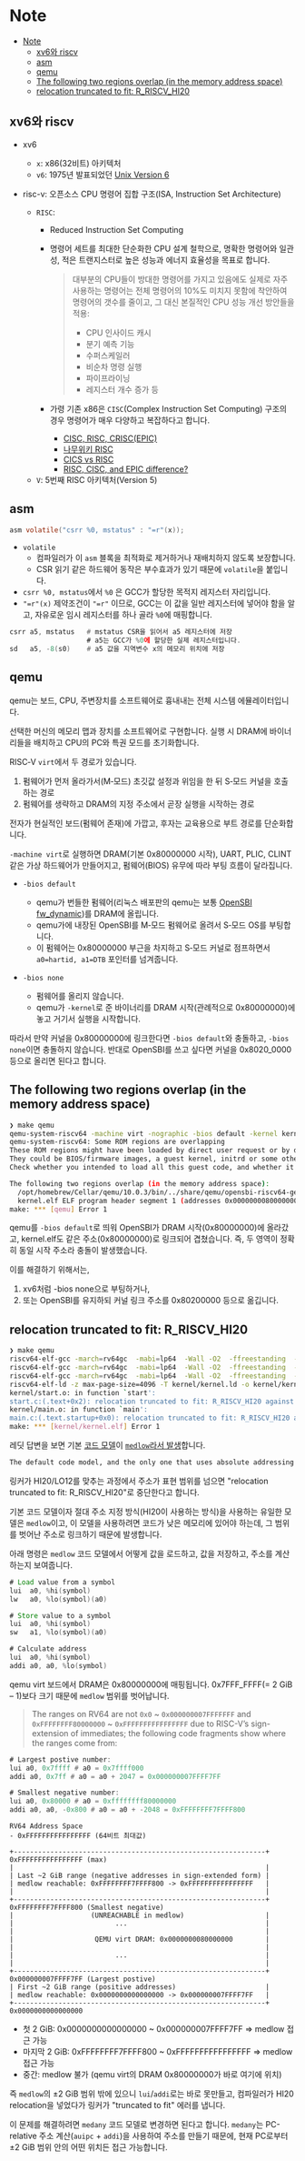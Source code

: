 # Note

- [Note](#note)
    - [xv6와 riscv](#xv6와-riscv)
    - [asm](#asm)
    - [qemu](#qemu)
    - [The following two regions overlap (in the memory address space)](#the-following-two-regions-overlap-in-the-memory-address-space)
    - [relocation truncated to fit: R\_RISCV\_HI20](#relocation-truncated-to-fit-r_riscv_hi20)

## xv6와 riscv

- xv6
    - `x`: x86(32비트) 아키텍처
    - `v6`: 1975년 발표되었던 [Unix Version 6](https://en.wikipedia.org/wiki/Version_6_Unix)

- risc-v: 오픈소스 CPU 명령어 집합 구조(ISA, Instruction Set Architecture)

    - `RISC`:
        - Reduced Instruction Set Computing
        - 명령어 세트를 최대한 단순화한 CPU 설계 철학으로, 명확한 명령어와 일관성, 적은 트랜지스터로 높은 성능과 에너지 효율성을 목표로 합니다.

            > 대부분의 CPU들이 방대한 명령어를 가지고 있음에도 실제로 자주 사용하는 명령어는 전체 명령어의 10%도 미치지 못함에 착안하여 명령어의 갯수를 줄이고, 그 대신 본질적인 CPU 성능 개선 방안들을 적용:
            > - CPU 인사이드 캐시
            > - 분기 예측 기능
            > - 수퍼스케일러
            > - 비순차 명령 실행
            > - 파이프라이닝
            > - 레지스터 개수 증가 등

        - 가령 기존 x86은 `CISC`(Complex Instruction Set Computing) 구조의 경우 명령어가 매우 다양하고 복잡하다고 합니다.
            - [CISC, RISC, CRISC(EPIC)](https://moltak.tistory.com/143)
            - [나무위키 RISC](https://namu.wiki/w/RISC)
            - [CICS vs RISC](https://jwprogramming.tistory.com/20)
            - [RISC, CISC, and EPIC difference?](https://www.reddit.com/r/cpudesign/comments/9j9zvd/risc_cisc_and_epic_difference)
    - `V`: 5번째 RISC 아키텍처(Version 5)

## asm

```c
asm volatile("csrr %0, mstatus" : "=r"(x));
```

- `volatile`
    - 컴파일러가 이 `asm` 블록을 최적화로 제거하거나 재배치하지 않도록 보장합니다.
    - CSR 읽기 같은 하드웨어 동작은 부수효과가 있기 때문에 `volatile`을 붙입니다.
- `csrr %0, mstatus`에서 `%0` 은 GCC가 할당한 목적지 레지스터 자리입니다.
- `"=r"(x)` 제약조건이 `"=r"` 이므로, GCC는 이 값을 일반 레지스터에 넣어야 함을 알고, 자유로운 임시 레지스터를 하나 골라 `%0`에 매핑합니다.

```asm
csrr a5, mstatus   # mstatus CSR을 읽어서 a5 레지스터에 저장
                   # a5는 GCC가 %0에 할당한 실제 레지스터입니다.
sd   a5, -8(s0)    # a5 값을 지역변수 x의 메모리 위치에 저장
```

## qemu

qemu는 보드, CPU, 주변장치를 소프트웨어로 흉내내는 전체 시스템 에뮬레이터입니다.

선택한 머신의 메모리 맵과 장치를 소프트웨어로 구현합니다.
실행 시 DRAM에 바이너리들을 배치하고 CPU의 PC와 특권 모드를 초기화합니다.

RISC‑V `virt`에서 두 경로가 있습니다.
1. 펌웨어가 먼저 올라가서(M‑모드) 초깃값 설정과 위임을 한 뒤 S‑모드 커널을 호출하는 경로
2. 펌웨어를 생략하고 DRAM의 지정 주소에서 곧장 실행을 시작하는 경로

전자가 현실적인 보드(펌웨어 존재)에 가깝고, 후자는 교육용으로 부트 경로를 단순화합니다.

`-machine virt`로 실행하면 DRAM(기본 0x80000000 시작), UART, PLIC, CLINT 같은 가상 하드웨어가 만들어지고,
펌웨어(BIOS) 유무에 따라 부팅 흐름이 달라집니다.

- `-bios default`
    - qemu가 번들한 펌웨어(리눅스 배포판의 qemu는 보통 [OpenSBI fw_dynamic](https://github.com/riscv-software-src/opensbi/blob/master/docs/firmware/fw_dynamic.md))를 DRAM에 올립니다.
    - qemu가에 내장된 OpenSBI를 M‑모드 펌웨어로 올려서 S‑모드 OS를 부팅합니다.
    - 이 펌웨어는 0x80000000 부근을 차지하고 S‑모드 커널로 점프하면서 `a0=hartid, a1=DTB` 포인터를 넘겨줍니다.

- `-bios none`
    - 펌웨어를 올리지 않습니다.
    - qemu가 `-kernel`로 준 바이너리를 DRAM 시작(관례적으로 0x80000000)에 놓고 거기서 실행을 시작합니다.

따라서 만약 커널을 0x80000000에 링크한다면 `-bios default`와 충돌하고, `-bios none`이면 충돌하지 않습니다.
반대로 OpenSBI를 쓰고 싶다면 커널을 0x8020_0000 등으로 올리면 된다고 합니다.

## The following two regions overlap (in the memory address space)

```sh
❯ make qemu
qemu-system-riscv64 -machine virt -nographic -bios default -kernel kernel.elf
qemu-system-riscv64: Some ROM regions are overlapping
These ROM regions might have been loaded by direct user request or by default.
They could be BIOS/firmware images, a guest kernel, initrd or some other file loaded into guest memory.
Check whether you intended to load all this guest code, and whether it has been built to load to the correct addresses.

The following two regions overlap (in the memory address space):
  /opt/homebrew/Cellar/qemu/10.0.3/bin/../share/qemu/opensbi-riscv64-generic-fw_dynamic.bin (addresses 0x0000000080000000 - 0x0000000080042878)
  kernel.elf ELF program header segment 1 (addresses 0x0000000080000000 - 0x000000008000103e)
make: *** [qemu] Error 1
```

qemu를 `-bios default`로 띄워 OpenSBI가 DRAM 시작(0x80000000)에 올라갔고,
kernel.elf도 같은 주소(0x80000000)로 링크되어 겹쳤습니다.
즉, 두 영역이 정확히 동일 시작 주소라 충돌이 발생했습니다.

이를 해결하기 위해서는,
1. xv6처럼 -bios none으로 부팅하거나,
2. 또는 OpenSBI를 유지하되 커널 링크 주소를 0x80200000 등으로 옮깁니다.

## relocation truncated to fit: R_RISCV_HI20

```sh
❯ make qemu
riscv64-elf-gcc -march=rv64gc  -mabi=lp64  -Wall -O2  -ffreestanding  -nostdlib  -nostartfiles -c -o kernel/entry.o kernel/entry.S
riscv64-elf-gcc -march=rv64gc  -mabi=lp64  -Wall -O2  -ffreestanding  -nostdlib  -nostartfiles -c -o kernel/start.o kernel/start.c
riscv64-elf-gcc -march=rv64gc  -mabi=lp64  -Wall -O2  -ffreestanding  -nostdlib  -nostartfiles -c -o kernel/main.o kernel/main.c
riscv64-elf-ld -z max-page-size=4096 -T kernel/kernel.ld -o kernel/kernel.elf kernel/entry.o kernel/start.o kernel/main.o
kernel/start.o: in function `start':
start.c:(.text+0x2): relocation truncated to fit: R_RISCV_HI20 against symbol `edata' defined in .rodata section in kernel/kernel.elf
kernel/main.o: in function `main':
main.c:(.text.startup+0x0): relocation truncated to fit: R_RISCV_HI20 against `.LC0'
make: *** [kernel/kernel.elf] Error 1
```

레딧 답변을 보면 기본 [코드 모델](https://github.com/riscv-non-isa/riscv-elf-psabi-doc/blob/master/riscv-elf.adoc#code-models)이 [`medlow`라서 발생](https://www.reddit.com/r/RISCV/comments/1autmk1/r_riscv_hi20_error)합니다.

```sh
The default code model, and the only one that uses absolute addressing (which HI20 is for) is medlow, which requires your code to live in low memory (first ~2 GiB, and technically also the last ~2 GiB counts too), but you’re presumably linking at an address outside that range. You’ll need to either change your link address to be within that range or switch to the medany code model. See https://github.com/riscv-non-isa/riscv-elf-psabi-doc/blob/master/riscv-elf.adoc#code-models if you want the details.
```

링커가 HI20/LO12를 맞추는 과정에서 주소가 표현 범위를 넘으면
"relocation truncated to fit: R_RISCV_HI20"로 중단한다고 합니다.

기본 코드 모델이자 절대 주소 지정 방식(HI20이 사용하는 방식)을 사용하는 유일한 모델은 `medlow`이고, 이 모델을 사용하려면 코드가 낮은 메모리에 있어야 하는데, 그 범위를 벗어난 주소로 링크하기 때문에 발생합니다.

아래 명령은 `medlow` 코드 모델에서 어떻게 값을 로드하고, 값을 저장하고, 주소를 계산하는지 보여줍니다.

```asm
# Load value from a symbol
lui  a0, %hi(symbol)
lw   a0, %lo(symbol)(a0)

# Store value to a symbol
lui  a0, %hi(symbol)
sw   a1, %lo(symbol)(a0)

# Calculate address
lui  a0, %hi(symbol)
addi a0, a0, %lo(symbol)
```

qemu virt 보드에서 DRAM은 0x80000000에 매핑됩니다.
0x7FFF_FFFF(= 2 GiB – 1)보다 크기 때문에 `medlow` 범위를 벗어납니다.

> The ranges on RV64 are not `0x0` ~ `0x000000007FFFFFFF` and `0xFFFFFFFF80000000` ~ `0xFFFFFFFFFFFFFFFF` due to RISC-V’s sign-extension of immediates; the following code fragments show where the ranges come from:

```asm
# Largest postive number:
lui a0, 0x7ffff # a0 = 0x7ffff000
addi a0, 0x7ff # a0 = a0 + 2047 = 0x000000007FFFF7FF

# Smallest negative number:
lui a0, 0x80000 # a0 = 0xffffffff80000000
addi a0, a0, -0x800 # a0 = a0 + -2048 = 0xFFFFFFFF7FFFF800
```

```log
RV64 Address Space
- 0xFFFFFFFFFFFFFFFF (64비트 최대값)

+--------------------------------------------------------------+ 0xFFFFFFFFFFFFFFFF (max)
|                                                              |
| Last ~2 GiB range (negative addresses in sign-extended form) |
| medlow reachable: 0xFFFFFFFF7FFFF800 -> 0xFFFFFFFFFFFFFFFF   |
|                                                              |
+--------------------------------------------------------------+ 0xFFFFFFFF7FFFF800 (Smallest negative)
|                   (UNREACHABLE in medlow)                    |
|                         ...                                  |
|                                                              |
|                    QEMU virt DRAM: 0x0000000080000000        |
|                                                              |
|                         ...                                  |
|                                                              |
+--------------------------------------------------------------+ 0x000000007FFFF7FF (Largest postive)
| First ~2 GiB range (positive addresses)                      |
| medlow reachable: 0x0000000000000000 -> 0x000000007FFFF7FF   |
+--------------------------------------------------------------+ 0x0000000000000000
```

- 첫 2 GiB: 0x0000000000000000 ~ 0x000000007FFFF7FF => medlow 접근 가능
- 마지막 2 GiB: 0xFFFFFFFF7FFFF800 ~ 0xFFFFFFFFFFFFFFFF => medlow 접근 가능
- 중간: medlow 불가 (qemu virt의 DRAM 0x80000000가 바로 여기에 위치)

즉 `medlow`의 ±2 GiB 범위 밖에 있으니 `lui`/`addi`로는 바로 못만들고,
컴파일러가 HI20 relocation을 넣었다가 링커가 "truncated to fit" 에러를 냅니다.

이 문제를 해결하려면 `medany` 코드 모델로 변경하면 된다고 합니다.
`medany`는 PC-relative 주소 계산(`auipc` + `addi`)을 사용하여 주소를 만들기 때문에,
현재 PC로부터 ±2 GiB 범위 안의 어떤 위치든 접근 가능합니다.
